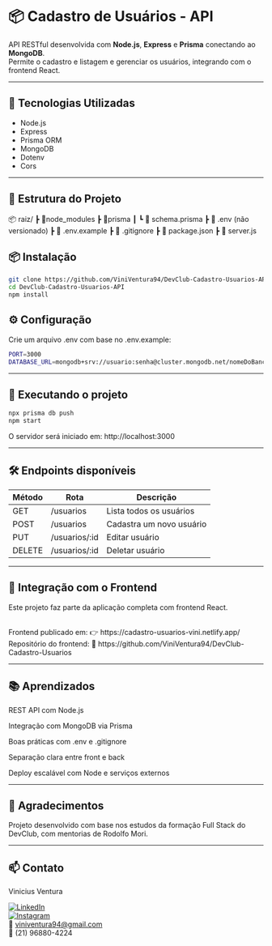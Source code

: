# 📦 Cadastro de Usuários - API

API RESTful desenvolvida com **Node.js**, **Express** e **Prisma** conectando ao **MongoDB**.  
Permite o cadastro e listagem e gerenciar os usuários, integrando com o frontend React.

---

## 🚀 Tecnologias Utilizadas

- Node.js
- Express
- Prisma ORM
- MongoDB
- Dotenv
- Cors

---

## 📁 Estrutura do Projeto

📦 raiz/ ┣ 📂node_modules ┣ 📂prisma ┃ ┗ 📜 schema.prisma ┣ 📜 .env (não versionado) ┣ 📜 .env.example ┣ 📜 .gitignore ┣ 📜 package.json ┣ 📜 server.js

## 📦 Instalação

```bash
git clone https://github.com/ViniVentura94/DevClub-Cadastro-Usuarios-API.git
cd DevClub-Cadastro-Usuarios-API
npm install
```
## ⚙️ Configuração
Crie um arquivo .env com base no .env.example:

```bash
PORT=3000
DATABASE_URL=mongodb+srv://usuario:senha@cluster.mongodb.net/nomeDoBanco
```
---

## 🧪 Executando o projeto

```bash
npx prisma db push
npm start
```
O servidor será iniciado em: http://localhost:3000

---

## 🛠️ Endpoints disponíveis

| Método | Rota | Descrição |
|--------|-----------|--------------|
| GET | /usuarios | Lista todos os usuários |
| POST | /usuarios | Cadastra um novo usuário |
| PUT | /usuarios/:id | Editar usuário |
| DELETE | /usuarios/:id | Deletar usuário |

---

## 🔗 Integração com o Frontend
Este projeto faz parte da aplicação completa com frontend React.

<br>
Frontend publicado em:
👉 https://cadastro-usuarios-vini.netlify.app/
<br>
Repositório do frontend:
🔗 https://github.com/ViniVentura94/DevClub-Cadastro-Usuarios

---

## 📚 Aprendizados

REST API com Node.js

Integração com MongoDB via Prisma

Boas práticas com .env e .gitignore

Separação clara entre front e back

Deploy escalável com Node e serviços externos

---

## 🤝 Agradecimentos
Projeto desenvolvido com base nos estudos da formação Full Stack do DevClub, com mentorias de Rodolfo Mori.

---

## 📫 Contato

Vinicius Ventura

[![LinkedIn](https://img.shields.io/badge/LinkedIn-0077B5?style=flat&logo=linkedin&logoColor=white)](https://www.linkedin.com/in/vinicius-ventura-passos/)
<br>
[![Instagram](https://img.shields.io/badge/Instagram-E4405F?style=flat&logo=instagram&logoColor=white)](https://www.instagram.com/_viniventura_/)
<br>
📧 viniventura94@gmail.com
<br>
📱 (21) 96880-4224
